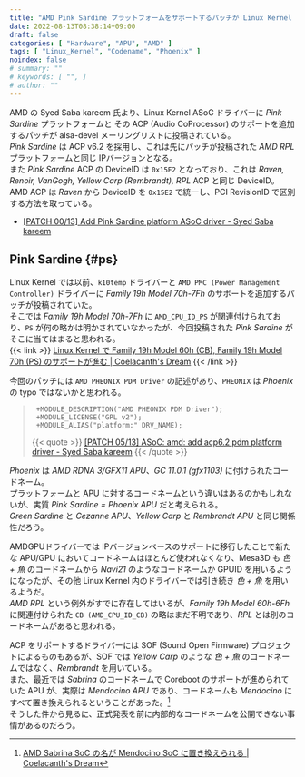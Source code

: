 ```yaml
---
title: "AMD Pink Sardine プラットフォームをサポートするパッチが Linux Kernel に投稿される"
date: 2022-08-13T08:38:14+09:00
draft: false
categories: [ "Hardware", "APU", "AMD" ]
tags: [ "Linux_Kernel", "Codename", "Phoenix" ]
noindex: false
# summary: ""
# keywords: [ "", ]
# author: ""
---
```


AMD の Syed Saba kareem 氏より、Linux Kernel ASoC ドライバーに *Pink Sardine* プラットフォームと その ACP (Audio CoProcessor) のサポートを追加するパッチが alsa-devel メーリングリストに投稿されている。  
*Pink Sardine* は ACP v6.2 を採用し、これは先にパッチが投稿された *AMD RPL* プラットフォームと同じ IPバージョンとなる。  
また *Pink Sardine* ACP の DeviceID は `0x15E2` となっており、これは *Raven, Renoir, VanGogh, Yellow Carp (Rembrandt), RPL* ACP と同じ DeviceID。AMD ACP は *Raven* から DeviceID を `0x15E2` で統一し、PCI RevisionID で区別する方法を取っている。  

 * [[PATCH 00/13] Add Pink Sardine platform ASoC driver - Syed Saba kareem](https://lore.kernel.org/alsa-devel/20220812120731.788052-1-Syed.SabaKareem@amd.com/)

## Pink Sardine {#ps}
Linux Kernel では以前、`k10temp` ドライバーと `AMD PMC (Power Management Controller)` ドライバーに *Family 19h Model 70h-7Fh* のサポートを追加するパッチが投稿されていた。  
そこでは *Family 19h Model 70h-7Fh* に `AMD_CPU_ID_PS` が関連付けられており、`PS` が何の略かは明かされていなかったが、今回投稿された *Pink Sardine* がそこに当てはまると思われる。  
{{< link >}} [Linux Kernel で Family 19h Model 60h (CB), Family 19h Model 70h (PS) のサポートが進む | Coelacanth's Dream](/posts/2022/07/10/fam19h-60h-70h/) {{< /link >}}

今回のパッチには `AMD PHEONIX PDM Driver` の記述があり、`PHEONIX` は *Phoenix* の typo ではないかと思われる。  

 > 		+MODULE_DESCRIPTION("AMD PHEONIX PDM Driver");
 > 		+MODULE_LICENSE("GPL v2");
 > 		+MODULE_ALIAS("platform:" DRV_NAME);
 >
 > {{< quote >}} [[PATCH 05/13] ASoC: amd: add acp6.2 pdm platform driver - Syed Saba kareem](https://lore.kernel.org/alsa-devel/20220812120731.788052-6-Syed.SabaKareem@amd.com/) {{< /quote >}}

*Phoenix* は *AMD RDNA 3/GFX11 APU*、*GC 11.0.1 (gfx1103)* に付けられたコードネーム。  
プラットフォームと APU に対するコードネームという違いはあるのかもしれないが、実質 *Pink Sardine = Phoenix APU* だと考えられる。  
*Green Sardine* と *Cezanne APU*、*Yellow Carp* と *Rembrandt APU* と同じ関係性だろう。  

AMDGPUドライバーでは IPバージョンベースのサポートに移行したことで新たな APU/GPU においてコードネームはほとんど使われなくなり、Mesa3D も *色 + 魚* のコードネームから *Navi21* のようなコードネームか GPUID を用いるようになったが、その他 Linux Kernel 内のドライバーでは引き続き *色 + 魚* を用いるようだ。  
*AMD RPL* という例外がすでに存在してはいるが、*Family 19h Model 60h-6Fh* に関連付けられた `CB (AMD_CPU_ID_CB)` の略はまだ不明であり、*RPL* とは別のコードネームがあると思われる。  

ACP をサポートするドライバーには SOF (Sound Open Firmware) プロジェクトによるものもあるが、SOF では *Yellow Carp* のような *色 + 魚* のコードネームではなく、*Rembrandt* を用いている。  
また、最近では *Sabrina* のコードネームで Coreboot のサポートが進められていた APU が、実際は *Mendocino APU* であり、コードネームも *Mendocino* にすべて置き換えられるということがあった。[^sbr-mdn]  
そうした件から見るに、正式発表を前に内部的なコードネームを公開できない事情があるのだろう。  

[^sof]: [Add Support for Rembrandt platform by reddysujith · Pull Request #3749 · thesofproject/linux](https://github.com/thesofproject/linux/pull/3749)
[^sbr-mdn]: [AMD Sabrina SoC の名が Mendocino SoC に置き換えられる | Coelacanth's Dream](/posts/2022/07/15/amd-sabrina-mendocino-soc/)

